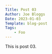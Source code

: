 ```yaml
---
Title: Post 03
Author: Joe Bloggs
Date: 2023-01-03
Template: blog-post
Tags:
    - Foo
---
```


This is post 03.

